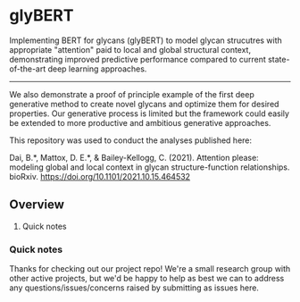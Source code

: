 # glyBERT

Implementing BERT for glycans (glyBERT) to model glycan strucutres with appropriate "attention" paid to local and global structural context, demonstrating improved predictive performance compared to current state-of-the-art deep learning approaches.

---

We also demonstrate a proof of principle example of the first deep generative method to create novel glycans and optimize them for desired properties. Our generative process is limited but the framework could easily be extended to more productive and ambitious generative approaches.

This repository was used to conduct the analyses published here: 

Dai, B.\*, Mattox, D. E.\*, & Bailey-Kellogg, C. (2021). Attention please: modeling global and local context in glycan structure-function relationships. bioRxiv. https://doi.org/10.1101/2021.10.15.464532


## Overview
1. Quick notes

### Quick notes
Thanks for checking out our project repo! We're a small research group with other active projects, but we'd be happy to help as best we can to address any questions/issues/concerns raised by submitting as issues here.
